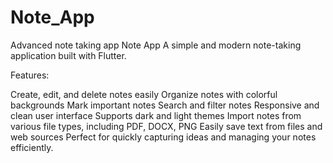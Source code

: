 # Note_App
 Advanced note taking app
Note App
A simple and modern note-taking application built with Flutter.

Features:

Create, edit, and delete notes easily
Organize notes with colorful backgrounds
Mark important notes
Search and filter notes
Responsive and clean user interface
Supports dark and light themes
Import notes from various file types, including PDF, DOCX, PNG
Easily save text from files and web sources
Perfect for quickly capturing ideas and managing your notes efficiently.

